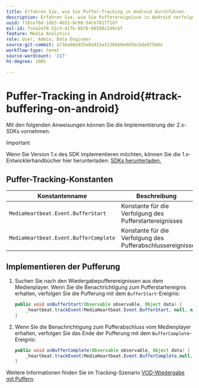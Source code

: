 ```yaml
---
title: Erfahren Sie, wie Sie Puffer-Tracking in Android durchführen.
description: Erfahren Sie, wie Sie Pufferereignisse in Android verfolgen.
uuid: f16ce76d-1db3-4b51-8c98-54cb781f71d7
exl-id: fcea2ef8-53c5-41fb-8b70-06599c2d9cbf
feature: Media Analytics
role: User, Admin, Data Engineer
source-git-commit: a73ba98e025e0a915a5136bb9e0d5bcbde875b0a
workflow-type: tm+mt
source-wordcount: '117'
ht-degree: 100%

---
```


# Puffer-Tracking in Android{#track-buffering-on-android}

Mit den folgenden Anweisungen können Sie die Implementierung der 2.x-SDKs vornehmen.

>[!IMPORTANT]
>Wenn Sie Version 1.x des SDK implementieren möchten, können Sie die 1.x-Entwicklerhandbücher hier herunterladen: [SDKs herunterladen.](/help/getting-started/download-sdks.md)

## Puffer-Tracking-Konstanten

| Konstantenname | Beschreibung     |
|---|---|
| `MediaHeartbeat.Event.BufferStart` | Konstante für die Verfolgung des Pufferstartereignisses |
| `MediaHeartbeat.Event.BufferComplete` | Konstante für die Verfolgung des Pufferabschlussereignisses |

## Implementieren der Pufferung

1. Suchen Sie nach den Wiedergabepufferereignissen aus dem Medienplayer. Wenn Sie die Benachrichtigung zum Pufferstartereignis erhalten, verfolgen Sie die Pufferung mit dem `BufferStart`-Ereignis:

   ```java
   public void onBufferStart(Observable observable, Object data) {  
       _heartbeat.trackEvent(MediaHeartbeat.Event.BufferStart, null, null);
   }
   ```

1. Wenn Sie die Benachrichtigung zum Pufferabschluss vom Medienplayer erhalten, verfolgen Sie das Ende der Pufferung mit dem `BufferComplete`-Ereignis:

   ```java
   public void onBufferComplete(Observable observable, Object data) {  
       _heartbeat.trackEvent(MediaHeartbeat.Event.BufferComplete,null, null);
   }
   ```

Weitere Informationen finden Sie im Tracking-Szenario [VOD-Wiedergabe mit Puffern](/help/use-cases/tracking-scenarios/vod-buffering.md).
